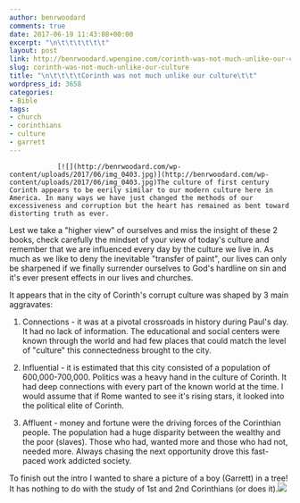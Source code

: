 ```yaml
---
author: benrwoodard
comments: true
date: 2017-06-19 11:43:08+00:00
excerpt: "\n\t\t\t\t\t\t"
layout: post
link: http://benrwoodard.wpengine.com/corinth-was-not-much-unlike-our-culture/
slug: corinth-was-not-much-unlike-our-culture
title: "\n\t\t\t\tCorinth was not much unlike our culture\t\t"
wordpress_id: 3658
categories:
- Bible
tags:
- church
- corinthians
- culture
- garrett
---
```



				[![](http://benrwoodard.com/wp-content/uploads/2017/06/img_0403.jpg)](http://benrwoodard.com/wp-content/uploads/2017/06/img_0403.jpg)The culture of first century Corinth appears to be eerily similar to our modern culture here in America. In many ways we have just changed the methods of our excessiveness and corruption but the heart has remained as bent toward distorting truth as ever.

Lest we take a "higher view" of ourselves and miss the insight of these 2 books, check carefully the mindset of your view of today's culture and remember that we are influenced every day by the culture we live in. As much as we like to deny the inevitable "transfer of paint", our lives can only be sharpened if we finally surrender ourselves to God's hardline on sin and it's ever present effects in our lives and churches.

It appears that in the city of Corinth's corrupt culture was shaped by 3 main aggravates:



	
  1. Connections - it was at a pivotal crossroads in history during Paul's day. It had no lack of information. The educational and social centers were known through the world and had few places that could match the level of "culture" this connectedness brought to the city.

	
  2. Influential - it is estimated that this city consisted of a population of 600,000-700,000. Politics was a heavy hand in the culture of Corinth. It had deep connections with every part of the known world at the time. I would assume that if Rome wanted to see it's rising stars, it looked into the political elite of Corinth.

	
  3. Affluent - money and fortune were the driving forces of the Corinthian people. The population had a huge disparity between the wealthy and the poor (slaves). Those who had, wanted more and those who had not, needed more. Always chasing the next opportunity drove this fast-paced work addicted society.


To finish out the intro I wanted to share a picture of a boy (Garrett) in a tree! It has nothing to do with the study of 1st and 2nd Corinthians (or does it).[![](http://benrwoodard.com/wp-content/uploads/2017/06/img_0757.jpg)](http://benrwoodard.com/wp-content/uploads/2017/06/img_0757.jpg)		

